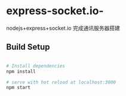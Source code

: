 # express-socket.io-
nodejs+express+socket.io 完成通讯服务器搭建

## Build Setup

``` bash

# Install dependencies
npm install

# serve with hot reload at localhost:3000
npm start


